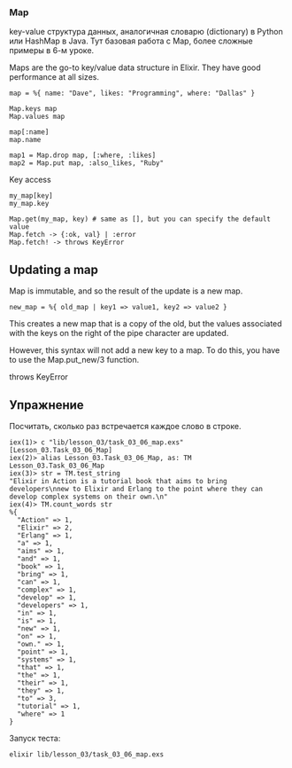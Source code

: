 ### Map

key-value структура данных, аналогичная словарю (dictionary) в Python или HashMap в Java.
Тут базовая работа с Map, более сложные примеры в 6-м уроке.

Maps are the go-to key/value data structure in Elixir.
They have good performance at all sizes.

```
map = %{ name: "Dave", likes: "Programming", where: "Dallas" }

Map.keys map
Map.values map

map[:name]
map.name

map1 = Map.drop map, [:where, :likes]
map2 = Map.put map, :also_likes, "Ruby"
```

Key access
```
my_map[key]
my_map.key

Map.get(my_map, key) # same as [], but you can specify the default value
Map.fetch -> {:ok, val} | :error
Map.fetch! -> throws KeyError
```

## Updating a map

Map is immutable, and so the result of the update is a new map.

```
new_map = %{ old_map | key1 => value1, key2 => value2 }
```
This creates a new map that is a copy of the old,
but the values associated with the keys on the right of the pipe character are updated.

However, this syntax will not add a new key to a map.
To do this, you have to use the Map.put_new/3 function.

throws KeyError


## Упражнение

Посчитать, сколько раз встречается каждое слово в строке.
```
iex(1)> c "lib/lesson_03/task_03_06_map.exs"
[Lesson_03.Task_03_06_Map]
iex(2)> alias Lesson_03.Task_03_06_Map, as: TM
Lesson_03.Task_03_06_Map
iex(3)> str = TM.test_string
"Elixir in Action is a tutorial book that aims to bring developers\nnew to Elixir and Erlang to the point where they can develop complex systems on their own.\n"
iex(4)> TM.count_words str
%{
  "Action" => 1,
  "Elixir" => 2,
  "Erlang" => 1,
  "a" => 1,
  "aims" => 1,
  "and" => 1,
  "book" => 1,
  "bring" => 1,
  "can" => 1,
  "complex" => 1,
  "develop" => 1,
  "developers" => 1,
  "in" => 1,
  "is" => 1,
  "new" => 1,
  "on" => 1,
  "own." => 1,
  "point" => 1,
  "systems" => 1,
  "that" => 1,
  "the" => 1,
  "their" => 1,
  "they" => 1,
  "to" => 3,
  "tutorial" => 1,
  "where" => 1
}
```

Запуск теста:
```
elixir lib/lesson_03/task_03_06_map.exs
```
